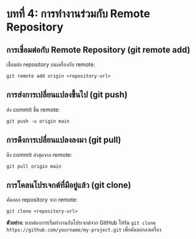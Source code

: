 # บทที่ 4: การทำงานร่วมกับ Remote Repository

## การเชื่อมต่อกับ Remote Repository (git remote add)
เชื่อมต่อ repository บนเครื่องกับ remote:
```
git remote add origin <repository-url>
```

## การส่งการเปลี่ยนแปลงขึ้นไป (git push)
ส่ง commit ขึ้น remote:
```
git push -u origin main
```

## การดึงการเปลี่ยนแปลงลงมา (git pull)
ดึง commit ล่าสุดจาก remote:
```
git pull origin main
```

## การโคลนโปรเจกต์ที่มีอยู่แล้ว (git clone)
คัดลอก repository จาก remote:
```
git clone <repository-url>
```

**ตัวอย่าง:**
หากต้องการเริ่มทำงานกับโปรเจกต์จาก GitHub ให้รัน `git clone https://github.com/yourname/my-project.git` เพื่อคัดลอกลงเครื่อง
